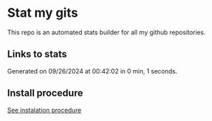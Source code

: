 # Stat my gits

This repo is an automated stats builder for all my github repositories.

## Links to stats


Generated on 09/26/2024 at 00:42:02 in 0 min, 1 seconds.

## Install procedure

[See instalation procedure](./src/install.md)
